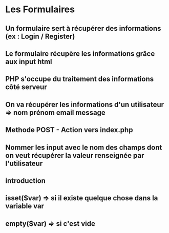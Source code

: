 # Les Formulaires 

## Un formulaire sert à récupérer des informations (ex : Login / Register)
## Le formulaire récupère les informations grâce aux input html
## PHP s'occupe du traitement des informations côté serveur


## On va récupérer les informations d'un utilisateur => nom prénom email message
## Methode POST - Action vers index.php
## Nommer les input avec le nom des champs dont on veut récupérer la valeur renseignée par l'utilisateur
## introduction 
## isset($var)  => si il existe quelque chose dans la variable var
## empty($var) => si c'est vide 
